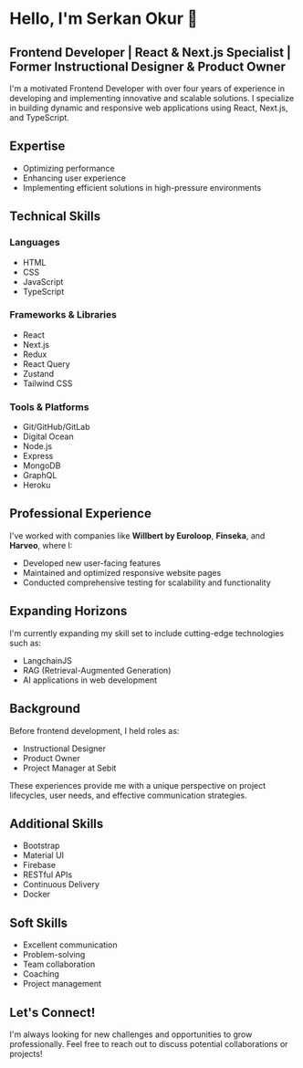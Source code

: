 
# Hello, I'm Serkan Okur 👋

## Frontend Developer | React & Next.js Specialist | Former Instructional Designer & Product Owner

I'm a motivated Frontend Developer with over four years of experience in developing and implementing innovative and scalable solutions. I specialize in building dynamic and responsive web applications using React, Next.js, and TypeScript.

## Expertise

- Optimizing performance
- Enhancing user experience
- Implementing efficient solutions in high-pressure environments

## Technical Skills

### Languages
- HTML
- CSS
- JavaScript
- TypeScript

### Frameworks & Libraries
- React
- Next.js
- Redux
- React Query
- Zustand
- Tailwind CSS

### Tools & Platforms
- Git/GitHub/GitLab
- Digital Ocean
- Node.js
- Express
- MongoDB
- GraphQL
- Heroku

## Professional Experience

I've worked with companies like **Willbert by Euroloop**, **Finseka**, and **Harveo**, where I:

- Developed new user-facing features
- Maintained and optimized responsive website pages
- Conducted comprehensive testing for scalability and functionality

## Expanding Horizons

I'm currently expanding my skill set to include cutting-edge technologies such as:

- LangchainJS
- RAG (Retrieval-Augmented Generation)
- AI applications in web development

## Background

Before frontend development, I held roles as:

- Instructional Designer
- Product Owner
- Project Manager at Sebit

These experiences provide me with a unique perspective on project lifecycles, user needs, and effective communication strategies.

## Additional Skills

- Bootstrap
- Material UI
- Firebase
- RESTful APIs
- Continuous Delivery
- Docker

## Soft Skills

- Excellent communication
- Problem-solving
- Team collaboration
- Coaching
- Project management

## Let's Connect!

I'm always looking for new challenges and opportunities to grow professionally. Feel free to reach out to discuss potential collaborations or projects!
